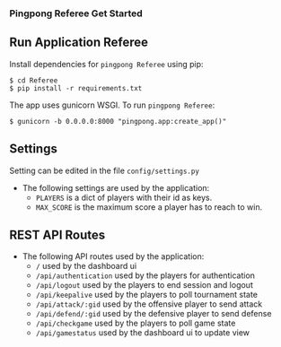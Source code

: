 ### Pingpong Referee Get Started

## Run Application Referee
Install dependencies for `pingpong Referee` using pip:

    $ cd Referee
    $ pip install -r requirements.txt

The app uses gunicorn WSGI. To run `pingpong Referee`:

    $ gunicorn -b 0.0.0.0:8000 "pingpong.app:create_app()"


## Settings

Setting can be edited in the file `config/settings.py`

* The following settings are used by the application:
    - `PLAYERS` is a dict of players with their id as keys. 
    - `MAX_SCORE` is the maximum score a player has to reach to win.


## REST API Routes

* The following API routes used by the application:
    - `/` used by the dashboard ui
    - `/api/authentication` used by the players for authentication
    - `/api/logout` used by the players to end session and logout
    - `/api/keepalive` used by the players to poll tournament state
    - `/api/attack/:gid` used by the offensive player to send attack
    - `/api/defend/:gid` used by the defensive player to send defense
    - `/api/checkgame` used by the players to poll game state
    - `/api/gamestatus` used by the dashboard ui to update view